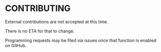 CONTRIBUTING
============

External contributions are not accepted at this time.  

There is no ETA for that to change.

Programming requests may be filed via issues once that function is enabled on GitHub.
